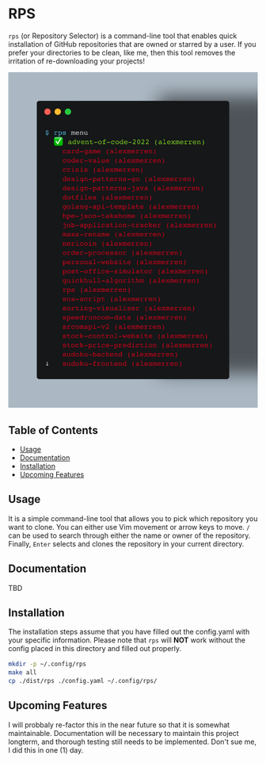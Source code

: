 # RPS

`rps` (or Repository Selector) is a command-line tool that enables
quick installation of GitHub repositories that are owned or starred by a user.
If you prefer your directories to be clean, like me, then this tool removes the
irritation of re-downloading your projects!

![](./docs/splash.png)

## Table of Contents

 * [Usage](#usage)
 * [Documentation](#documentation)
 * [Installation](#installation)
 * [Upcoming Features](#upcoming-features)

## Usage

It is a simple command-line tool that allows you to pick which repository you
want to clone. You can either use Vim movement or arrow keys to move. `/` can
be used to search through either the name or owner of the repository. Finally,
`Enter` selects and clones the repository in your current directory.

## Documentation

TBD

## Installation

The installation steps assume that you have filled out the config.yaml with
your specific information. Please note that `rps` will **NOT** work without the
config placed in this directory and filled out properly.

```bash
mkdir -p ~/.config/rps
make all
cp ./dist/rps ./config.yaml ~/.config/rps/
```

## Upcoming Features

I will probbaly re-factor this in the near future so that it is somewhat
maintainable. Documentation will be necessary to maintain this project
longterm, and thorough testing still needs to be implemented. Don't sue me, I
did this in one (1) day.
